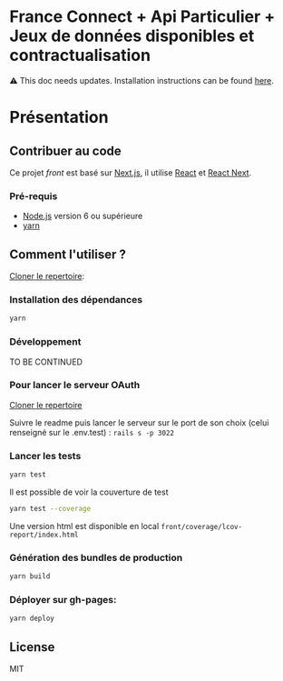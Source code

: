 # France Connect + Api Particulier + Jeux de données disponibles et contractualisation

:warning: This doc needs updates. Installation instructions can be found [here](https://github.com/betagouv/signup.api.gouv.fr-docker).

# Présentation


## Contribuer au code

Ce projet _front_ est basé sur [Next.js](https://github.com/zeit/next.js), il utilise [React](https://reactjs.org) et [React Next](https://github.com/zeit/next.js/).

### Pré-requis

* [Node.js](https://nodejs.org) version 6 ou supérieure
* [yarn](https://yarnpkg.com)

## Comment l'utiliser ?

[Cloner le repertoire](git@github.com:betagouv/api-particulier-courtier-front.git):

### Installation des dépendances

```bash
yarn
```

### Développement

TO BE CONTINUED

### Pour lancer le serveur OAuth

[Cloner le repertoire](git@github.com:betagouv/api-particulier-courtier-oauth.git)

Suivre le readme puis lancer le serveur sur le port de son choix (celui renseigné sur le .env.test) :
`rails s -p 3022`


### Lancer les tests

```bash
yarn test
```

Il est possible de voir la couverture de test
```bash
yarn test --coverage
```

Une version html est disponible en local `front/coverage/lcov-report/index.html`

### Génération des bundles de production

```bash
yarn build
```

### Déployer sur gh-pages:

```bash
yarn deploy
```

## License

MIT
